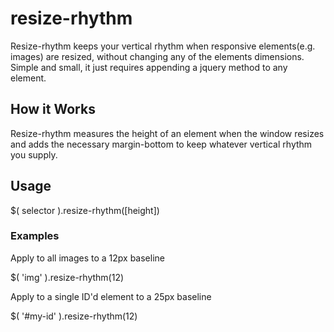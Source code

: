 # resize-rhythm
Resize-rhythm keeps your vertical rhythm when responsive elements(e.g. images) are resized, without changing any of the elements dimensions. Simple and small, it just requires appending a jquery method to any element.

## How it Works
Resize-rhythm measures the height of an element when the window resizes and adds the necessary margin-bottom to keep whatever vertical rhythm you supply.

## Usage
$( selector ).resize-rhythm([height])

### Examples
Apply to all images to a 12px baseline

$( 'img' ).resize-rhythm(12)

Apply to a single ID'd element to a 25px baseline

$( '#my-id' ).resize-rhythm(12)
